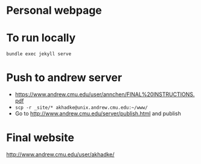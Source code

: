 Personal webpage
================= 
# To run locally
`bundle exec jekyll serve`

Push to andrew server
=====================
- https://www.andrew.cmu.edu/user/annchen/FINAL%20INSTRUCTIONS.pdf
- `scp -r _site/* akhadke@unix.andrew.cmu.edu:~/www/`
- Go to http://www.andrew.cmu.edu/server/publish.html and publish

Final website 
=============
http://www.andrew.cmu.edu/user/akhadke/